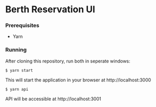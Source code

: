 # Berth Reservation UI

### Prerequisites
* Yarn

### Running

After cloning this repository, run both in seperate windows:

```
$ yarn start
```

This will start the application in your browser at http://localhost:3000

```
$ yarn api
```

API will be accessible at http://localhost:3001